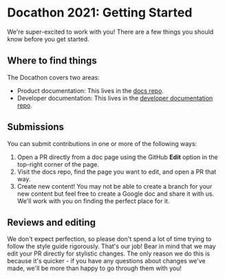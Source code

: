# Docathon 2021: Getting Started

We're super-excited to work with you! There are a few things you should know before you get started.

## Where to find things

The Docathon covers two areas:

* Product documentation: This lives in the [docs repo](https://github.com/mattermost/docs).
* Developer documentation: This lives in the [developer documentation repo](https://github.com/mattermost/mattermost-developer-documentation).

## Submissions

You can submit contributions in one or more of the following ways:

1. Open a PR directly from a doc page using the GitHub **Edit** option in the top-right corner of the page.
2. Visit the docs repo, find the page you want to edit, and open a PR that way.
3. Create new content! You may not be able to create a branch for your new content but feel free to create a Google doc and share it with us. We'll work with you on finding the perfect place for it.

## Reviews and editing 

We don't expect perfection, so please don't spend a lot of time trying to follow the style guide rigorously. That's our job! Bear in mind that we may edit your PR directly for stylistic changes. The only reason we do this is because it's quicker - if you have any questions about changes we've made, we'll be more than happy to go through them with you!
